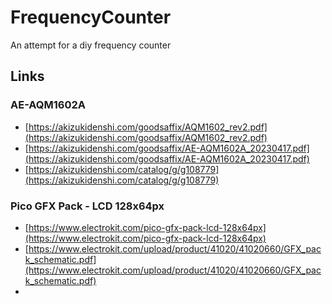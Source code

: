# FrequencyCounter

An attempt for a diy frequency counter

## Links

### AE-AQM1602A

* [https://akizukidenshi.com/goodsaffix/AQM1602_rev2.pdf](https://akizukidenshi.com/goodsaffix/AQM1602_rev2.pdf)
* [https://akizukidenshi.com/goodsaffix/AE-AQM1602A_20230417.pdf](https://akizukidenshi.com/goodsaffix/AE-AQM1602A_20230417.pdf)
* [https://akizukidenshi.com/catalog/g/g108779](https://akizukidenshi.com/catalog/g/g108779)

### Pico GFX Pack - LCD 128x64px

* [https://www.electrokit.com/pico-gfx-pack-lcd-128x64px](https://www.electrokit.com/pico-gfx-pack-lcd-128x64px)
* [https://www.electrokit.com/upload/product/41020/41020660/GFX_pack_schematic.pdf](https://www.electrokit.com/upload/product/41020/41020660/GFX_pack_schematic.pdf)
* 